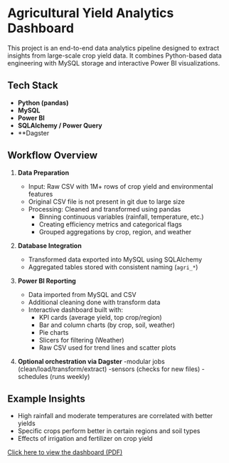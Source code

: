 # Agricultural Yield Analytics Dashboard

This project is an end-to-end data analytics pipeline designed to extract insights from large-scale crop yield data. It combines Python-based data engineering with MySQL storage and interactive Power BI visualizations.

## Tech Stack

- **Python (pandas)** 
- **MySQL** 
- **Power BI** 
- **SQLAlchemy / Power Query** 
- **Dagster

## Workflow Overview

1. **Data Preparation**
   - Input: Raw CSV with 1M+ rows of crop yield and environmental features
   - Original CSV file is not present in git due to large size
   - Processing: Cleaned and transformed using pandas
     - Binning continuous variables (rainfall, temperature, etc.)
     - Creating efficiency metrics and categorical flags
     - Grouped aggregations by crop, region, and weather

2. **Database Integration**
   - Transformed data exported into MySQL using SQLAlchemy
   - Aggregated tables stored with consistent naming (`agri_*`)

3. **Power BI Reporting**
   - Data imported from MySQL and CSV
   - Additional cleaning done with transform data
   - Interactive dashboard built with:
     - KPI cards (average yield, top crop/region)
     - Bar and column charts (by crop, soil, weather)
     - Pie charts
     - Slicers for filtering (Weather)
     - Raw CSV used for trend lines and scatter plots  
4. **Optional orchestration via Dagster** 
     -modular jobs (clean/load/transform/extract)
     -sensors (checks for new files)
     -schedules (runs weekly)

## Example Insights

- High rainfall and moderate temperatures are correlated with better yields
- Specific crops perform better in certain regions and soil types
- Effects of irrigation and fertilizer on crop yield

[Click here to view the dashboard (PDF)](dashboard.pdf)

